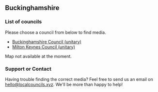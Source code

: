 ## Buckinghamshire

### List of councils

Please choose a council from below to find media.

* [Buckinghamshire Council (unitary)](https://github.com/SwipeSpark/General-Downloads/tree/main/Local%20Councils%20in%20England/Buckinghamshire/Buckinghamshire%20Council)
* [Milton Keynes Council (unitary)](https://github.com/SwipeSpark/General-Downloads/tree/main/Local%20Councils%20in%20England/Buckinghamshire/Milton%20Keynes%20Council)

Map not available at the moment.

### Support or Contact

Having trouble finding the correct media? Feel free to send us an email on hello@localcouncils.xyz. We'll be more than happy to help!
